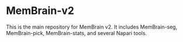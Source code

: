 # MemBrain-v2
This is the main repository for MemBrain v2. It includes MemBrain-seg, MemBrain-pick, MemBrain-stats, and several Napari tools.
